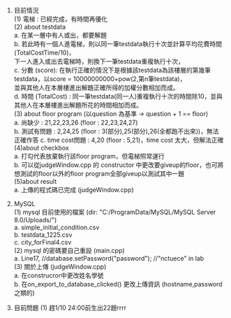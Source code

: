
1. 目前情況  
  (1) 電梯 : 已經完成，有時間再優化  
  (2) about testdata  
    a. 在某一層中有人或出，都要解題  
    b. 若此時有一個人進電梯，則以同一筆testdata執行十次並計算平均花費時間 (TotalCostTime/10)，  
    下一人進入或出去電梯時，則換下一筆testdata重複執行十次，  
    c. 分數 (score): 在執行正確的情況下是根據該testdata為該樓層的第幾筆testdata，以score = 10000000000+pow(2,第n筆testdata)，  
    並與其他人在本層樓進出解題正確所得的加權分數相加而成。   
    d. 時間 (TotalCost) : 同一筆testdata(同一人)重複執行十次的時間除10，並與其他人在本層樓進出解題所花的時間相加而成。  
  (3) about floor program (以question 為基準 -> question + 1 == floor)  
    a. 尚缺少 : 21,22,23,26 (floor : 22,23,24,27)  
    b. 測試有問題 : 2,24,25 (floor : 3(部分),25(部分),26(全都跑不出來))，無法正確作答 
    c. time cost問題 : 4,20 (floor : 5,21)，time cost 太大，但解法正確
  (4)about checkbox  
    a. 打勾代表放棄執行該floor program，但電梯照常運行  
    b. 可以從judgeWindow.cpp 的 constructor 中更改要giveup的floor，也可將想測試的floor以外的floor program全部giveup以測試其中一題  
  (5)about result  
    a. 上傳的程式碼已完成 (judgeWindow.cpp)  
    
2. MySQL  
  (1) mysql 目前使用的檔案 (dir: "C:/ProgramData/MySQL/MySQL Server 8.0/Uploads/")    
    a. simple_initial_condition.csv  
    b. testdata_1225.csv  
    c. city_forFinal4.csv  
  (2) mysql 的密碼要自己重設 (main.cpp)  
    a. Line17, //database.setPassword("password"); //"nctuece" in lab  
  (3) 關於上傳 (judgeWindow.cpp)  
    a. 在construcror中更改姓名學號  
    b. 在on_export_to_database_clicked()
       更改上傳資訊 (hostname,password之類的)
       
3. 目前問題
  (1) 趕1/10 24:00前生出22題rrrr

